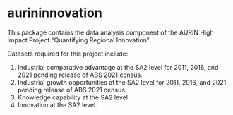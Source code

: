 
<!-- README.md is generated from README.Rmd. Please edit that file -->

# aurininnovation

This package contains the data analysis component of the AURIN High
Impact Project “Quantifying Regional Innovation”.

Datasets required for this project include:

1.  Industrial comparative advantage at the SA2 level for 2011, 2016,
    and 2021 pending release of ABS 2021 census.
2.  Industrial growth opportunities at the SA2 level for 2011, 2016, and
    2021 pending release of ABS 2021 census.
3.  Knowledge capability at the SA2 level.
4.  Innovation at the SA2 level.
